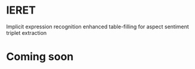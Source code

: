 # IERET
Implicit expression recognition enhanced table-filling for aspect sentiment triplet extraction
# Coming soon